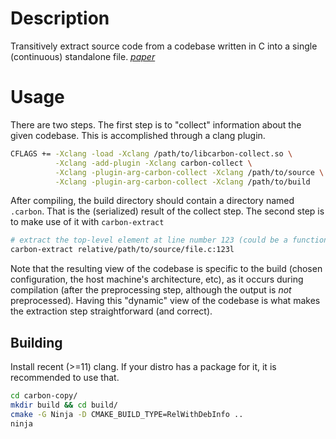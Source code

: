 # Description
Transitively extract source code from a codebase written in C into a single (continuous) standalone file. _[paper](https://people.csail.mit.edu/stelios/papers/codecarboncopy.pdf)_

# Usage
There are two steps. The first step is to "collect" information about the given codebase. This is accomplished through a clang plugin.

```bash
CFLAGS += -Xclang -load -Xclang /path/to/libcarbon-collect.so \
          -Xclang -add-plugin -Xclang carbon-collect \
          -Xclang -plugin-arg-carbon-collect -Xclang /path/to/source \
          -Xclang -plugin-arg-carbon-collect -Xclang /path/to/build
```
After compiling, the build directory should contain a directory named `.carbon`. That is the (serialized) result of the collect step. The second step is to make use of it with `carbon-extract`
```bash
# extract the top-level element at line number 123 (could be a function, or struct, or typedef, etc.)
carbon-extract relative/path/to/source/file.c:123l
```
Note that the resulting view of the codebase is specific to the build (chosen configuration, the host machine's architecture, etc), as it occurs during compilation (after the preprocessing step, although the output is *not* preprocessed). Having this "dynamic" view of the codebase is what makes the extraction step straightforward (and correct).
## Building
Install recent (>=11) clang. If your distro has a package for it, it is recommended to use that.
```bash
cd carbon-copy/
mkdir build && cd build/
cmake -G Ninja -D CMAKE_BUILD_TYPE=RelWithDebInfo ..
ninja
```
